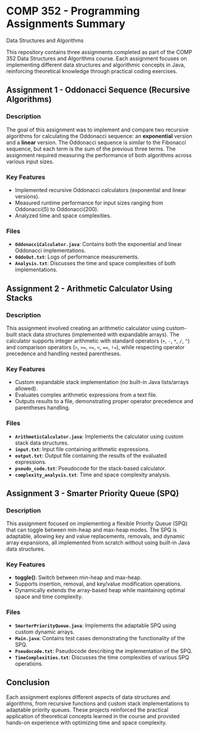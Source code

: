 # COMP 352 - Programming Assignments Summary
Data Structures and Algorithms 

This repository contains three assignments completed as part of the COMP 352 Data Structures and Algorithms course. Each assignment focuses on implementing different data structures and algorithmic concepts in Java, reinforcing theoretical knowledge through practical coding exercises.

## Assignment 1 - Oddonacci Sequence (Recursive Algorithms)
### Description
The goal of this assignment was to implement and compare two recursive algorithms for calculating the Oddonacci sequence: an **exponential** version and a **linear** version. The Oddonacci sequence is similar to the Fibonacci sequence, but each term is the sum of the previous three terms. The assignment required measuring the performance of both algorithms across various input sizes.

### Key Features
- Implemented recursive Oddonacci calculators (exponential and linear versions).
- Measured runtime performance for input sizes ranging from Oddonacci(5) to Oddonacci(200).
- Analyzed time and space complexities.

### Files
- **`OddonacciCalculator.java`**: Contains both the exponential and linear Oddonacci implementations.
- **`OddoOut.txt`**: Logs of performance measurements.
- **`Analysis.txt`**: Discusses the time and space complexities of both implementations.

## Assignment 2 - Arithmetic Calculator Using Stacks
### Description
This assignment involved creating an arithmetic calculator using custom-built stack data structures (implemented with expandable arrays). The calculator supports integer arithmetic with standard operators (`+`, `-`, `*`, `/`, `^`) and comparison operators (`>`, `>=`, `<=`, `<`, `==`, `!=`), while respecting operator precedence and handling nested parentheses.

### Key Features
- Custom expandable stack implementation (no built-in Java lists/arrays allowed).
- Evaluates complex arithmetic expressions from a text file.
- Outputs results to a file, demonstrating proper operator precedence and parentheses handling.

### Files
- **`ArithmeticCalculator.java`**: Implements the calculator using custom stack data structures.
- **`input.txt`**: Input file containing arithmetic expressions.
- **`output.txt`**: Output file containing the results of the evaluated expressions.
- **`pseudo_code.txt`**: Pseudocode for the stack-based calculator.
- **`complexity_analysis.txt`**: Time and space complexity analysis.

## Assignment 3 - Smarter Priority Queue (SPQ)
### Description
This assignment focused on implementing a flexible Priority Queue (SPQ) that can toggle between min-heap and max-heap modes. The SPQ is adaptable, allowing key and value replacements, removals, and dynamic array expansions, all implemented from scratch without using built-in Java data structures.

### Key Features
- **toggle()**: Switch between min-heap and max-heap.
- Supports insertion, removal, and key/value modification operations.
- Dynamically extends the array-based heap while maintaining optimal space and time complexity.

### Files
- **`SmarterPriorityQueue.java`**: Implements the adaptable SPQ using custom dynamic arrays.
- **`Main.java`**: Contains test cases demonstrating the functionality of the SPQ.
- **`Pseudocode.txt`**: Pseudocode describing the implementation of the SPQ.
- **`TimeComplexities.txt`**: Discusses the time complexities of various SPQ operations.

## Conclusion
Each assignment explores different aspects of data structures and algorithms, from recursive functions and custom stack implementations to adaptable priority queues. These projects reinforced the practical application of theoretical concepts learned in the course and provided hands-on experience with optimizing time and space complexity.
